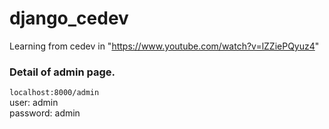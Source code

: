# django_cedev
Learning from cedev in "https://www.youtube.com/watch?v=lZZiePQyuz4"

### Detail of admin page.
```localhost:8000/admin```<br>
user: admin<br>
password: admin<br>
